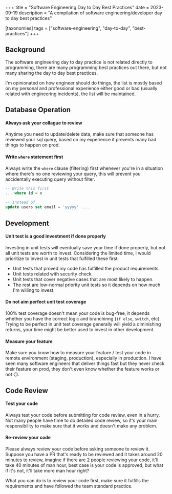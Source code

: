 +++
title = "Software Engineering Day to Day Best Practices"
date = 2023-09-19
description = "A compilation of software engineering/developer day to day best practices"

[taxonomies]
tags = ["software-engineering", "day-to-day", "best-practices"]
+++

## Background
The software engineering day to day practice is not related directly to programming, there are
many programming best practices out there, but not many sharing the day to day best practices.

I'm opinionated on how engineer should do things, the list is mostly based on my personal and professional
experience either good or bad (usually related with engineering incidents), the list
will be maintained.


## Database Operation
#### Always ask your collague to review
Anytime you need to update/delete data, make sure that someone has reviewed your sql query,
based on my experience it prevents many bad things to happen on prod.

#### Write `where` statement first
Always write the `where` clause (filtering) first whenever you're in a situation where there's no one reviewing your query,
this will prevent you accidentally executing query without filter.
```sql
-- Write this first
... where id = x

-- Instead of
update users set email = 'yyyyy' ....
```

## Development
#### Unit test is a good investment if done properly
Investing in unit tests will eventually save your time if done properly, but not all
unit tests are worth to invest. Considering the limited time, I would prioritize to invest
in unit tests that fulfilled these first:
* Unit tests that proved my code has fulfilled the product requirements.
* Unit tests related with security check.
* Unit tests that cover negative cases that are most likely to happen.
* The rest are low-normal priority unit tests so it depends on how much I'm willing to invest.

#### Do not aim perfect unit test coverage
100% test coverage doesn't mean your code is bug-free, it depends whether you have the correct
logic and branchinng (`if else`, `switch`, etc). Trying to be perfect in unit test coverage generally
will yield a diminishing returns, your time might be better used to invest in other
development.

#### Measure your feature
Make sure you know how to measure your feature / test your code in remote environment (staging, production),
especially in production. I have seen many software engineers that deliver things fast but
they never check their feature on prod, they don't even know whether the feature
works or not ☹️.


## Code Review
#### Test your code
Always test your code before submitting for code review, even in a hurry. Not many
people have time to do detailed code review, so it's your main responsibility to
make sure that it works and doesn't make any problem.


#### Re-review your code
Please always review your code before asking someone to review it. Suppose you have
a PR that's ready to be reviewed and it takes around 20 minutes to review,
imagine if there are 2 people reviewing your code, it'll take 40 minutes of man hour,
best case is your code is approved, but what if it's not, it'll take more man hour right?

What you can do is to review your code first, make sure it fulfills the requirements and
have followed the team standard practice.
